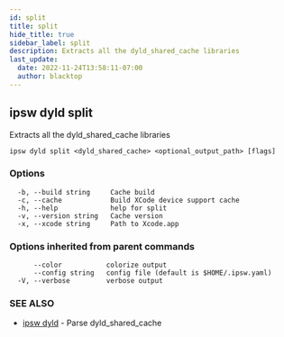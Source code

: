 ```yaml
---
id: split
title: split
hide_title: true
sidebar_label: split
description: Extracts all the dyld_shared_cache libraries
last_update:
  date: 2022-11-24T13:58:11-07:00
  author: blacktop
---
```

## ipsw dyld split

Extracts all the dyld_shared_cache libraries

```
ipsw dyld split <dyld_shared_cache> <optional_output_path> [flags]
```

### Options

```
  -b, --build string     Cache build
  -c, --cache            Build XCode device support cache
  -h, --help             help for split
  -v, --version string   Cache version
  -x, --xcode string     Path to Xcode.app
```

### Options inherited from parent commands

```
      --color           colorize output
      --config string   config file (default is $HOME/.ipsw.yaml)
  -V, --verbose         verbose output
```

### SEE ALSO

* [ipsw dyld](/docs/cli/ipsw/dyld)	 - Parse dyld_shared_cache

